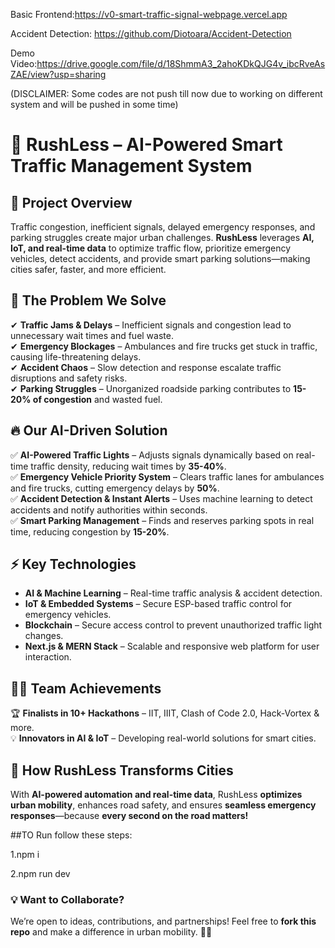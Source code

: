 Basic Frontend:https://v0-smart-traffic-signal-webpage.vercel.app

Accident Detection: https://github.com/Diotoara/Accident-Detection

Demo Video:https://drive.google.com/file/d/18ShmmA3_2ahoKDkQJG4v_ibcRveAsZAE/view?usp=sharing

(DISCLAIMER: Some codes are not push till now due to working on different system and will be pushed in some time)

# 🚗 RushLess – AI-Powered Smart Traffic Management System

## 📌 Project Overview
Traffic congestion, inefficient signals, delayed emergency responses, and parking struggles create major urban challenges. **RushLess** leverages **AI, IoT, and real-time data** to optimize traffic flow, prioritize emergency vehicles, detect accidents, and provide smart parking solutions—making cities safer, faster, and more efficient.

## 🚦 The Problem We Solve
✔ **Traffic Jams & Delays** – Inefficient signals and congestion lead to unnecessary wait times and fuel waste.  
✔ **Emergency Blockages** – Ambulances and fire trucks get stuck in traffic, causing life-threatening delays.  
✔ **Accident Chaos** – Slow detection and response escalate traffic disruptions and safety risks.  
✔ **Parking Struggles** – Unorganized roadside parking contributes to **15-20% of congestion** and wasted fuel.  

## 🔥 Our AI-Driven Solution
✅ **AI-Powered Traffic Lights** – Adjusts signals dynamically based on real-time traffic density, reducing wait times by **35-40%**.  
✅ **Emergency Vehicle Priority System** – Clears traffic lanes for ambulances and fire trucks, cutting emergency delays by **50%**.  
✅ **Accident Detection & Instant Alerts** – Uses machine learning to detect accidents and notify authorities within seconds.  
✅ **Smart Parking Management** – Finds and reserves parking spots in real time, reducing congestion by **15-20%**.  

## ⚡ Key Technologies
- **AI & Machine Learning** – Real-time traffic analysis & accident detection.  
- **IoT & Embedded Systems** – Secure ESP-based traffic control for emergency vehicles.  
- **Blockchain** – Secure access control to prevent unauthorized traffic light changes.  
- **Next.js & MERN Stack** – Scalable and responsive web platform for user interaction.  

## 👨‍💻 Team Achievements
🏆 **Finalists in 10+ Hackathons** – IIT, IIIT, Clash of Code 2.0, Hack-Vortex & more.  
💡 **Innovators in AI & IoT** – Developing real-world solutions for smart cities.  

## 🚀 How RushLess Transforms Cities
With **AI-powered automation and real-time data**, RushLess **optimizes urban mobility**, enhances road safety, and ensures **seamless emergency responses**—because **every second on the road matters!**

##TO Run follow these steps:

1.npm i

2.npm run dev

### 💡 Want to Collaborate?
We’re open to ideas, contributions, and partnerships! Feel free to **fork this repo** and make a difference in urban mobility. 🚗💨


